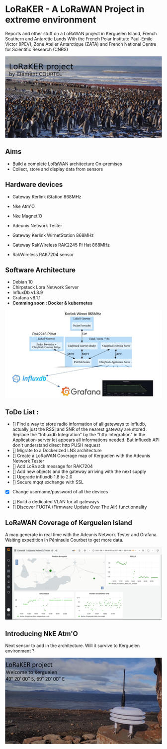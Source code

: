 # LoRaKER - A LoRaWAN Project in extreme environment

Reports and other stuff on a LoRaWAN project in Kerguelen Island, French Southern and Antarctic Lands
With the French Polar Institute Paul-Emile Victor (IPEV), Zone Atelier Antarctique (ZATA) and French National Centre for Scientific Research (CNRS)


![Manchots](./media/intro.JPG)

## Aims

- Build a complete LoRaWAN architecture On-premises
- Collect, store and display data from sensors

## Hardware devices

- Gateway Kerlink iStation 868MHz
- Nke Atm'O
- Nke Magnet'O
- Adeunis Network Tester

- Gateway Kerlink WirnetStation 868MHz
- Gateway RakWireless RAK2245 Pi Hat 868MHz
- RakWireless RAK7204 sensor
	
## Software Architecture

- Debian 10
- Chirpstack Lora Network Server
- InfluxDb v1.8.9
- Grafana v8.1.1
- **Comming soon : Docker & kubernetes**

![Schema](./media/schema.jpg)

## ToDo List :

- [] Find a way to store radio information of all gateways to infludb, actually just the RSSI and SNR of the nearest gateway are stored : 
	Replace the "Influxdb Integration" by the "http Integration" in the Application-server let appears all informations needed. But influxdb API don't understand direct http PUSH request
- [] Migrate to a Dockerized LNS architecture
- [] Create a LoRaWAN Coverage map of Kerguelen with the Adeunis Network Tester  
- [] Add LoRa ack message for RAK7204
- [] Add new objects and the gateway arriving with the next supply
- [] Upgrade influxdb 1.8 to 2.0
- [] Secure mqqt exchange with SSL
- [x] Change username/password of all the devices
- [] Build a dedicated VLAN for all gateways 
- [] Discover FUOTA (Firmware Update Over The Air) functionnality

## LoRaWAN Coverage of Kerguelen Island

A map generate in real time with the Adeunis Network Tester and Grafana. Waiting expedition in Péninsule Courbet to get more data.

![Map](./media/grafanaLoRaMap2.png)

## Introducing NkE Atm'O

Next sensor to add in the architecture. Will it survive to Kerguelen environment ? 

![NkESensor](./media/CapteurNKEinKerguelen2.jpg)
